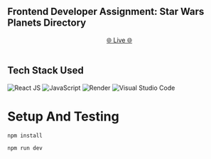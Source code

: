 ## Frontend Developer Assignment: Star Wars Planets Directory </br>
 <div align='center'>
    <a href="https://aquera.netlify.app"> 🌐 Live 🌐</a> </div> </br>

## Tech Stack Used
![React JS](https://img.shields.io/badge/Next-black?style=for-the-badge&logo=next.js&logoColor=white)
![JavaScript](https://img.shields.io/badge/javascript-%23323330.svg?style=for-the-badge&logo=javascript&logoColor=%23F7DF1E)
![Render](https://img.shields.io/badge/Render-%46E3B7.svg?style=for-the-badge&logo=render&logoColor=white)
![Visual Studio Code](https://img.shields.io/badge/Visual%20Studio%20Code-0078d7.svg?style=for-the-badge&logo=visual-studio-code&logoColor=white)


# Setup And Testing
```
npm install
```
```
npm run dev
```
